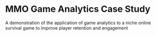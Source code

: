# MMO Game Analytics Case Study
 A demonstration of the application of game analytics to a niche online survival game to improve player retention and engagement

